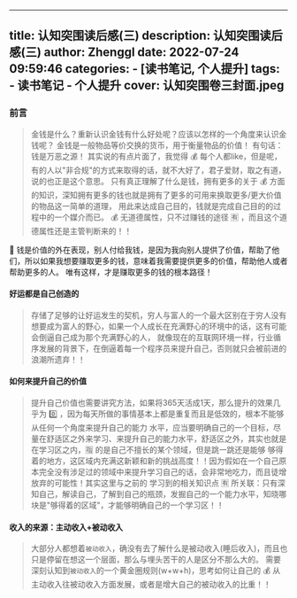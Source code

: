 ---
title: 认知突围读后感(三)
description: 认知突围读后感(三)
author: Zhenggl
date: 2022-07-24 09:59:46
categories:
    - [读书笔记, 个人提升]
tags:
    - 读书笔记
    - 个人提升
cover: 认知突围卷三封面.jpeg
----

### 前言
> 金钱是什么？重新认识金钱有什么好处呢？应该以怎样的一个角度来认识金钱呢？
> 金钱是一般物品等价交换的货币，用于衡量物品的价值！
> 有句话：钱是万恶之源！
> 其实说的有点片面了，我觉得 :moneybag: 每个人都like，但是呢，有的人以"非合规"的方式来取得的话，就不大好了，君子爱财，取之有道，说的也正是这个意思。
> 只有真正理解了什么是钱，拥有更多的关于 :moneybag: 方面的知识，深知拥有更多的钱也就是拥有了更多的可用来换取更多/更大价值的物品这一简单的道理，
> 用此来达成自己目的，钱就是完成自己目的的过程中的一个媒介而已。
> :moneybag: 无道德属性，只不过赚钱的途径 :u6709: ，而且这个道德属性还是主管判断来的！！

:stars: 钱是价值的外在表现，别人付给我钱，是因为我向别人提供了价值，帮助了他们，所以如果我想要赚取更多的钱，意味着我需要提供更多的价值，帮助他人或者帮助更多的人。
唯有这样，才是赚取更多的钱的根本路径！

#### 好运都是自己创造的
> 存储了足够的让好运发生的契机，穷人与富人的一个最大区别在于穷人没有想要成为富人的野心，如果一个人成长在充满野心的环境中的话，这有可能会倒逼自己成为那个充满野心的人，
> 就像现在的互联网环境一样，行业循序发展的背景下，在倒逼着每一个程序员来提升自己，否则就只会被前进的浪潮所遗弃！！

#### 如何来提升自己的价值
> 提升自己价值也需要讲究方法，如果将365天活成1天，那么提升的效果几乎为 :zero: ，因为每天所做的事情基本上都是重复而且是低效的，根本不能够从任何一个角度来提升自己的能力
> 水平，应当要明确自己的一个目标，尽量在舒适区之外来学习、来提升自己的能力水平，舒适区之外，其实也就是在学习区之内，:u6307: 的是自己不擅长的某个领域，但是跳一跳还是能够
> 够得着的地方，这区域内充满这新颖和新的挑战高度！！因为假如在一个自己原本完全没有涉足过的领域中来提升学习自己的话，会非常地吃力，而且徒增放弃的可能性！其实这里与之前的
> 学习到的相关知识点 :u6709: 所关联：只有深知自己，解读自己，了解到自己的瓶颈，发掘自己的一个能力水平，知晓哪块是"够得着的区域"，才能够明确自己的一个学习区！！

#### 收入的来源：主动收入+被动收入
> 大部分人都想着`被动收入`，确没有去了解什么是被动收入(睡后收入)，而且也只是停留在想这一个层面，那么与埋头苦干的人是区分不那么大的。
> 需要深刻认知到`被动收入`的一个黄金圈规则(w+w+h)，思考如何让自己的 :moneybag: 从主动收入往被动收入方面发展，或者是增大自己的被动收入的比重！！
